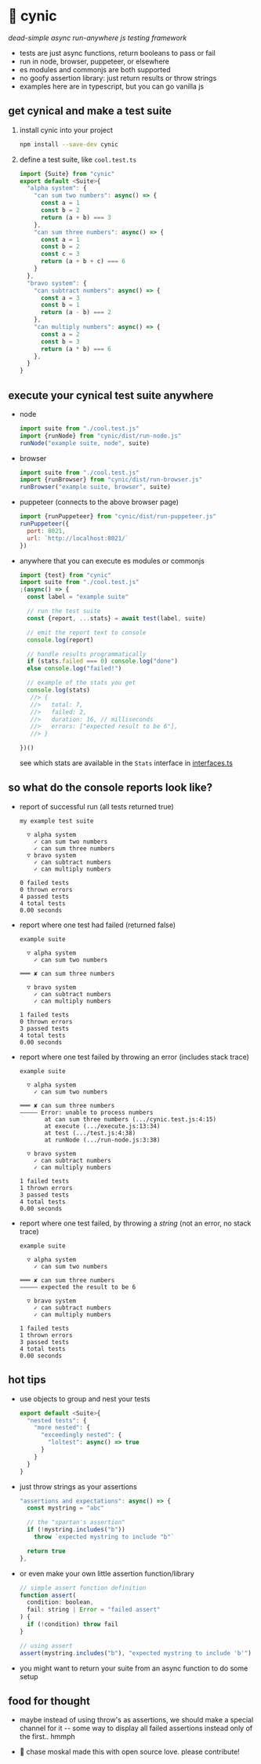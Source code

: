 
# 🧐 cynic

*dead-simple async run-anywhere js testing framework*

- tests are just async functions, return booleans to pass or fail
- run in node, browser, puppeteer, or elsewhere
- es modules and commonjs are both supported
- no goofy assertion library: just return results or throw strings
- examples here are in typescript, but you can go vanilla js

## get cynical and make a test suite

1. install cynic into your project

    ```sh
    npm install --save-dev cynic
    ```

2. define a test suite, like `cool.test.ts`

    ```js
    import {Suite} from "cynic"
    export default <Suite>{
      "alpha system": {
        "can sum two numbers": async() => {
          const a = 1
          const b = 2
          return (a + b) === 3
        },
        "can sum three numbers": async() => {
          const a = 1
          const b = 2
          const c = 3
          return (a + b + c) === 6
        }
      },
      "bravo system": {
        "can subtract numbers": async() => {
          const a = 3
          const b = 1
          return (a - b) === 2
        },
        "can multiply numbers": async() => {
          const a = 2
          const b = 3
          return (a * b) === 6
        },
      }
    }
    ```

## execute your cynical test suite anywhere

- node

    ```js
    import suite from "./cool.test.js"
    import {runNode} from "cynic/dist/run-node.js"
    runNode("example suite, node", suite)
    ```

- browser

    ```js
    import suite from "./cool.test.js"
    import {runBrowser} from "cynic/dist/run-browser.js"
    runBrowser("example suite, browser", suite)
    ```

- puppeteer (connects to the above browser page)

    ```js
    import {runPuppeteer} from "cynic/dist/run-puppeteer.js"
    runPuppeteer({
      port: 8021,
      url: `http://localhost:8021/`
    })
    ```

- anywhere that you can execute es modules or commonjs

    ```js
    import {test} from "cynic"
    import suite from "./cool.test.js"
    ;(async() => {
      const label = "example suite"

      // run the test suite
      const {report, ...stats} = await test(label, suite)

      // emit the report text to console
      console.log(report)

      // handle results programmatically
      if (stats.failed === 0) console.log("done")
      else console.log("failed!")

      // example of the stats you get
      console.log(stats)
       //> {
       //>   total: 7,
       //>   failed: 2,
       //>   duration: 16, // milliseconds
       //>   errors: ["expected result to be 6"],
       //> }

    })()
    ```

    see which stats are available in the `Stats` interface in [interfaces.ts](./source/interfaces.ts)

## so what do the console reports look like?

- report of successful run (all tests returned true)

    ```
    my example test suite
    
      ▽ alpha system
        ✓ can sum two numbers
        ✓ can sum three numbers
      ▽ bravo system
        ✓ can subtract numbers
        ✓ can multiply numbers
    
    0 failed tests
    0 thrown errors
    4 passed tests
    4 total tests
    0.00 seconds
    ```

- report where one test had failed (returned false)

    ```
    example suite
    
      ▽ alpha system
        ✓ can sum two numbers
    
    ═══ ✘ can sum three numbers
    
      ▽ bravo system
        ✓ can subtract numbers
        ✓ can multiply numbers
    
    1 failed tests
    0 thrown errors
    3 passed tests
    4 total tests
    0.00 seconds
    ```

- report where one test failed by throwing an error (includes stack trace)

    ```
    example suite
    
      ▽ alpha system
        ✓ can sum two numbers
    
    ═══ ✘ can sum three numbers
    ――――― Error: unable to process numbers
           at can sum three numbers (.../cynic.test.js:4:15)
           at execute (.../execute.js:13:34)
           at test (.../test.js:4:38)
           at runNode (.../run-node.js:3:38)
    
      ▽ bravo system
        ✓ can subtract numbers
        ✓ can multiply numbers
    
    1 failed tests
    1 thrown errors
    3 passed tests
    4 total tests
    0.00 seconds
    ```

- report where one test failed, by throwing a *string* (not an error, no stack trace)

    ```
    example suite
    
      ▽ alpha system
        ✓ can sum two numbers
    
    ═══ ✘ can sum three numbers
    ――――― expected the result to be 6
    
      ▽ bravo system
        ✓ can subtract numbers
        ✓ can multiply numbers
    
    1 failed tests
    1 thrown errors
    3 passed tests
    4 total tests
    0.00 seconds
    ```

## hot tips

- use objects to group and nest your tests

    ```js
    export default <Suite>{
      "nested tests": {
        "more nested": {
          "exceedingly nested": {
            "loltest": async() => true
          }
        }
      }
    }
    ```

- just throw strings as your assertions

    ```js
    "assertions and expectations": async() => {
      const mystring = "abc"

      // the "spartan's assertion"
      if (!mystring.includes("b"))
        throw `expected mystring to include "b"`

      return true
    },
    ```

- or even make your own little assertion function/library

    ```js
    // simple assert function definition
    function assert(
      condition: boolean,
      fail: string | Error = "failed assert"
    ) {
      if (!condition) throw fail
    }

    // using assert
    assert(mystring.includes("b"), "expected mystring to include 'b'")
    ```

- you might want to return your suite from an async function to do some setup

## food for thought

- maybe instead of using throw's as assertions, we should make a special channel for it -- some way to display all failed assertions instead only of the first.. hmmph

- 🥃 chase moskal made this with open source love. please contribute!
